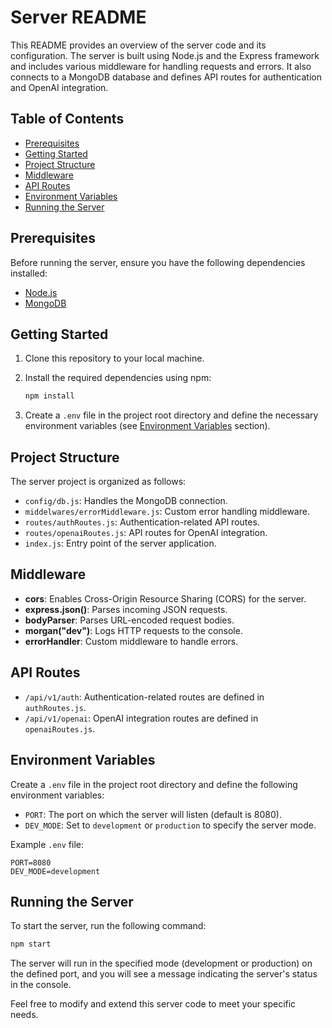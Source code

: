 # Server README

This README provides an overview of the server code and its configuration. The server is built using Node.js and the Express framework and includes various middleware for handling requests and errors. It also connects to a MongoDB database and defines API routes for authentication and OpenAI integration.

## Table of Contents

- [Prerequisites](#prerequisites)
- [Getting Started](#getting-started)
- [Project Structure](#project-structure)
- [Middleware](#middleware)
- [API Routes](#api-routes)
- [Environment Variables](#environment-variables)
- [Running the Server](#running-the-server)

## Prerequisites

Before running the server, ensure you have the following dependencies installed:

- [Node.js](https://nodejs.org/)
- [MongoDB](https://www.mongodb.com/)

## Getting Started

1. Clone this repository to your local machine.

2. Install the required dependencies using npm:

   ```bash
   npm install
   ```

3. Create a `.env` file in the project root directory and define the necessary environment variables (see [Environment Variables](#environment-variables) section).

## Project Structure

The server project is organized as follows:

- `config/db.js`: Handles the MongoDB connection.
- `middelwares/errorMiddleware.js`: Custom error handling middleware.
- `routes/authRoutes.js`: Authentication-related API routes.
- `routes/openaiRoutes.js`: API routes for OpenAI integration.
- `index.js`: Entry point of the server application.

## Middleware

- **cors**: Enables Cross-Origin Resource Sharing (CORS) for the server.
- **express.json()**: Parses incoming JSON requests.
- **bodyParser**: Parses URL-encoded request bodies.
- **morgan("dev")**: Logs HTTP requests to the console.
- **errorHandler**: Custom middleware to handle errors.

## API Routes

- `/api/v1/auth`: Authentication-related routes are defined in `authRoutes.js`.
- `/api/v1/openai`: OpenAI integration routes are defined in `openaiRoutes.js`.

## Environment Variables

Create a `.env` file in the project root directory and define the following environment variables:

- `PORT`: The port on which the server will listen (default is 8080).
- `DEV_MODE`: Set to `development` or `production` to specify the server mode.

Example `.env` file:

```
PORT=8080
DEV_MODE=development
```

## Running the Server

To start the server, run the following command:

```bash
npm start
```

The server will run in the specified mode (development or production) on the defined port, and you will see a message indicating the server's status in the console.

Feel free to modify and extend this server code to meet your specific needs.